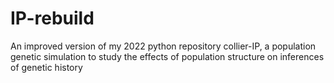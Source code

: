 # IP-rebuild
An improved version of my 2022 python repository collier-IP, a population genetic simulation to study the effects of population structure on inferences of genetic history
